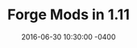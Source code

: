 ---
layout: tutorial-series
title: "Forge Mods in 1.11"
date: 2016-06-30 10:30:00 -0400
type: "tutorial-series"
series-name: "forge-modding-111"
---